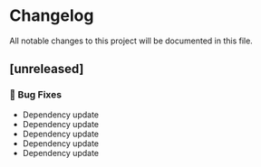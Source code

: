 # Changelog

All notable changes to this project will be documented in this file.

## [unreleased]

### 🐛 Bug Fixes

- Dependency update
- Dependency update
- Dependency update
- Dependency update
- Dependency update

<!-- generated by git-cliff -->
